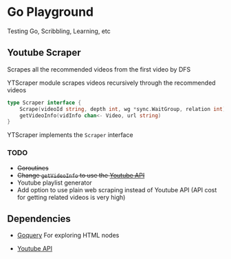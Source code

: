 # Go Playground

Testing Go, Scribbling, Learning, etc

## Youtube Scraper

Scrapes all the recommended videos from the first video by DFS

YTScraper module scrapes videos recursively through the recommended videos

```go
type Scraper interface {
	Scrape(videoId string, depth int, wg *sync.WaitGroup, relation int)
	getVideoInfo(vidInfo chan<- Video, url string)
}
```

YTScraper implements the `Scraper` interface

### TODO

-   ~~Goroutines~~
-   ~~Change `getVideoInfo` to use the [Youtube API](https://godoc.org/google.golang.org/api/youtube/v3)~~
-   Youtube playlist generator
-   Add option to use plain web scraping instead of Youtube API (API cost for getting related videos is very high)

## Dependencies

-   [Goquery](https://github.com/PuerkitoBio/goquery) For exploring HTML nodes

-   [Youtube API](https://godoc.org/google.golang.org/api/youtube/v3)
